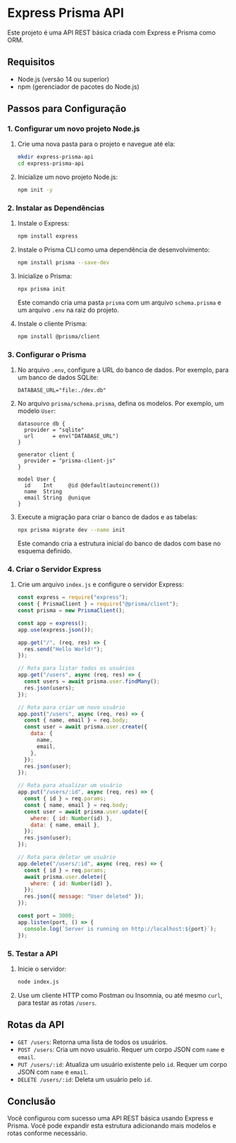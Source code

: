 # Express Prisma API

Este projeto é uma API REST básica criada com Express e Prisma como ORM.

## Requisitos

- Node.js (versão 14 ou superior)
- npm (gerenciador de pacotes do Node.js)

## Passos para Configuração

### 1. Configurar um novo projeto Node.js

1. Crie uma nova pasta para o projeto e navegue até ela:

   ```sh
   mkdir express-prisma-api
   cd express-prisma-api
   ```

2. Inicialize um novo projeto Node.js:

   ```sh
   npm init -y
   ```

### 2. Instalar as Dependências

1. Instale o Express:

   ```sh
   npm install express
   ```

2. Instale o Prisma CLI como uma dependência de desenvolvimento:

   ```sh
   npm install prisma --save-dev
   ```

3. Inicialize o Prisma:

   ```sh
   npx prisma init
   ```

   Este comando cria uma pasta `prisma` com um arquivo `schema.prisma` e um arquivo `.env` na raiz do projeto.

4. Instale o cliente Prisma:

   ```sh
   npm install @prisma/client
   ```

### 3. Configurar o Prisma

1. No arquivo `.env`, configure a URL do banco de dados. Por exemplo, para um banco de dados SQLite:

   ```env
   DATABASE_URL="file:./dev.db"
   ```

2. No arquivo `prisma/schema.prisma`, defina os modelos. Por exemplo, um modelo `User`:

   ```prisma
   datasource db {
     provider = "sqlite"
     url      = env("DATABASE_URL")
   }

   generator client {
     provider = "prisma-client-js"
   }

   model User {
     id    Int     @id @default(autoincrement())
     name  String
     email String  @unique
   }
   ```

3. Execute a migração para criar o banco de dados e as tabelas:

   ```sh
   npx prisma migrate dev --name init
   ```

   Este comando cria a estrutura inicial do banco de dados com base no esquema definido.

### 4. Criar o Servidor Express

1. Crie um arquivo `index.js` e configure o servidor Express:

   ```js
   const express = require("express");
   const { PrismaClient } = require("@prisma/client");
   const prisma = new PrismaClient();

   const app = express();
   app.use(express.json());

   app.get("/", (req, res) => {
     res.send("Hello World!");
   });

   // Rota para listar todos os usuários
   app.get("/users", async (req, res) => {
     const users = await prisma.user.findMany();
     res.json(users);
   });

   // Rota para criar um novo usuário
   app.post("/users", async (req, res) => {
     const { name, email } = req.body;
     const user = await prisma.user.create({
       data: {
         name,
         email,
       },
     });
     res.json(user);
   });

   // Rota para atualizar um usuário
   app.put("/users/:id", async (req, res) => {
     const { id } = req.params;
     const { name, email } = req.body;
     const user = await prisma.user.update({
       where: { id: Number(id) },
       data: { name, email },
     });
     res.json(user);
   });

   // Rota para deletar um usuário
   app.delete("/users/:id", async (req, res) => {
     const { id } = req.params;
     await prisma.user.delete({
       where: { id: Number(id) },
     });
     res.json({ message: "User deleted" });
   });

   const port = 3000;
   app.listen(port, () => {
     console.log(`Server is running on http://localhost:${port}`);
   });
   ```

### 5. Testar a API

1. Inicie o servidor:

   ```sh
   node index.js
   ```

2. Use um cliente HTTP como Postman ou Insomnia, ou até mesmo `curl`, para testar as rotas `/users`.

## Rotas da API

- `GET /users`: Retorna uma lista de todos os usuários.
- `POST /users`: Cria um novo usuário. Requer um corpo JSON com `name` e `email`.
- `PUT /users/:id`: Atualiza um usuário existente pelo `id`. Requer um corpo JSON com `name` e `email`.
- `DELETE /users/:id`: Deleta um usuário pelo `id`.

## Conclusão

Você configurou com sucesso uma API REST básica usando Express e Prisma. Você pode expandir esta estrutura adicionando mais modelos e rotas conforme necessário.
